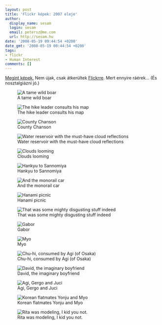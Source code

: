 ```yaml
---
layout: post
title: 'Flickr képek: 2007 eleje'
author:
  display_name: sesam
  login: sesam
  email: petersz@me.com
  url: http://sesam.hu
date: '2008-05-19 09:44:54 +0200'
date_gmt: '2008-05-19 00:44:54 +0200'
tags:
- flickr
- Human Interest
comments: []
---
```


[Megint képek.](http://www.flickr.com/photos/sesamsys/sets/72157605127719254) Nem újak, csak átkerültek [Flickrre](http://www.flickr.com/photos/sesamsys). Mert ennyire ráérek... (És nosztalgiázni jó.)

<figure>
  <img src="http://farm4.static.flickr.com/3099/2503169087_69d4658e4a_s.jpg" alt="A tame wild boar">
  <figcaption>A tame wild boar</figcaption>
</figure>

<figure>
  <img src="http://farm3.static.flickr.com/2390/2503169577_001b9b325f_s.jpg" alt="The hike leader consults his map">
  <figcaption>The hike leader consults his map</figcaption>
</figure>

<figure>
  <img src="http://farm4.static.flickr.com/3099/2503169087_69d4658e4a_s.jpg" alt="County Chanson">
  <figcaption>County Chanson</figcaption>
</figure>

<figure>
  <img src="http://farm4.static.flickr.com/3296/2504002780_50f7856691_s.jpg" alt="Water reservoir with the must-have cloud reflections">
  <figcaption>Water reservoir with the must-have cloud reflections</figcaption>
</figure>

<figure>
  <img src="http://farm3.static.flickr.com/2144/2503172215_7e916d5a15_s.jpg" alt="Clouds looming">
  <figcaption>Clouds looming</figcaption>
</figure>

<figure>
  <img src="http://farm3.static.flickr.com/2234/2503172461_f0f0acda4a_s.jpg" alt="Hankyu to Sannomiya">
  <figcaption>Hankyu to Sannomiya</figcaption>
</figure>

<figure>
  <img src="http://farm3.static.flickr.com/2048/2503172913_3f78c7db03_s.jpg" alt="And the monorail car">
  <figcaption>And the monorail car</figcaption>
</figure>

<figure>
  <img src="http://farm4.static.flickr.com/3245/2504004342_29bdf10313_s.jpg" alt="Hanami picnic">
  <figcaption>Hanami picnic</figcaption>
</figure>

<figure>
  <img src="http://farm3.static.flickr.com/2136/2503174077_949c7eda6f_s.jpg" alt="That was some mighty disgusting stuff indeed">
  <figcaption>That was some mighty disgusting stuff indeed</figcaption>
</figure>

<figure>
  <img src="http://farm3.static.flickr.com/2329/2503175469_1fe73916a9_s.jpg" alt="Gabor">
  <figcaption>Gabor</figcaption>
</figure>

<figure>
  <img src="http://farm4.static.flickr.com/3256/2504006646_77515c8d06_s.jpg" alt="Myo">
  <figcaption>Myo</figcaption>
</figure>

<figure>
  <img src="http://farm4.static.flickr.com/3193/2503176361_a09beb4558_s.jpg" alt="Chu-hi, consumed by Agi (of Osaka)">
  <figcaption>Chu-hi, consumed by Agi (of Osaka)</figcaption>
</figure>

<figure>
  <img src="http://farm3.static.flickr.com/2266/2504007980_591f194d26_s.jpg" alt="David, the imaginary boyfriend">
  <figcaption>David, the imaginary boyfriend</figcaption>
</figure>

<figure>
  <img src="http://farm3.static.flickr.com/2090/2504008978_e9bc8a7f58_s.jpg" alt="Agi, Gergo and Juci">
  <figcaption>Agi, Gergo and Juci</figcaption>
</figure>

<figure>
  <img src="http://farm3.static.flickr.com/2271/2504009412_6d68cc1751_s.jpg" alt="Korean flatmates Yonju and Myo">
  <figcaption>Korean flatmates Yonju and Myo</figcaption>
</figure>

<figure>
  <img src="http://farm3.static.flickr.com/2015/2504009682_b3ea0b6200_s.jpg" alt="Rita was modeling, I kid you not.">
  <figcaption>Rita was modeling, I kid you not.</figcaption>
</figure>
